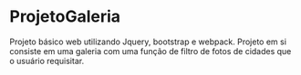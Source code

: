 # ProjetoGaleria
Projeto básico web utilizando Jquery, bootstrap e webpack. Projeto em si consiste em uma galeria com uma função de filtro de fotos de cidades que o usuário requisitar.
